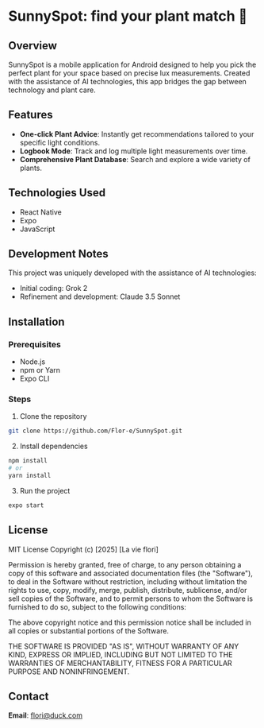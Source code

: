 # SunnySpot: find your plant match 🌿

## Overview
SunnySpot is a mobile application for Android designed to help you pick the perfect plant for your space based on precise lux measurements. Created with the assistance of AI technologies, this app bridges the gap between technology and plant care.

## Features
- **One-click Plant Advice**: Instantly get recommendations tailored to your specific light conditions.
- **Logbook Mode**: Track and log multiple light measurements over time.
- **Comprehensive Plant Database**: Search and explore a wide variety of plants.

## Technologies Used
- React Native
- Expo
- JavaScript

## Development Notes
This project was uniquely developed with the assistance of AI technologies:
- Initial coding: Grok 2
- Refinement and development: Claude 3.5 Sonnet

## Installation

### Prerequisites
- Node.js
- npm or Yarn
- Expo CLI

### Steps
1. Clone the repository
```bash
git clone https://github.com/Flor-e/SunnySpot.git
```

2. Install dependencies
```bash
npm install
# or
yarn install
```

3. Run the project
```bash
expo start
```
## License
MIT License
Copyright (c) [2025] [La vie flori]

Permission is hereby granted, free of charge, to any person obtaining a copy
of this software and associated documentation files (the "Software"), to deal
in the Software without restriction, including without limitation the rights
to use, copy, modify, merge, publish, distribute, sublicense, and/or sell
copies of the Software, and to permit persons to whom the Software is
furnished to do so, subject to the following conditions:

The above copyright notice and this permission notice shall be included in all
copies or substantial portions of the Software.

THE SOFTWARE IS PROVIDED "AS IS", WITHOUT WARRANTY OF ANY KIND, EXPRESS OR
IMPLIED, INCLUDING BUT NOT LIMITED TO THE WARRANTIES OF MERCHANTABILITY,
FITNESS FOR A PARTICULAR PURPOSE AND NONINFRINGEMENT.

## Contact
**Email**: [flori@duck.com](mailto:flori@duck.com)